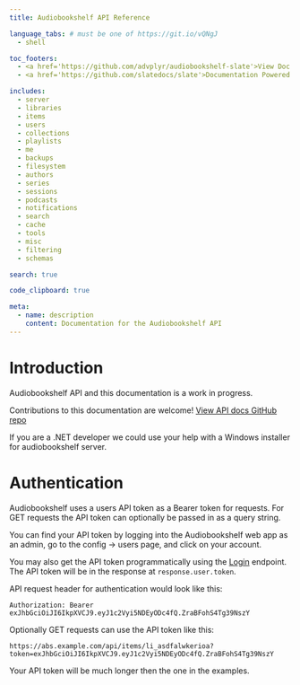 ```yaml
---
title: Audiobookshelf API Reference

language_tabs: # must be one of https://git.io/vQNgJ
  - shell

toc_footers:
  - <a href='https://github.com/advplyr/audiobookshelf-slate'>View Doc Source</a>
  - <a href='https://github.com/slatedocs/slate'>Documentation Powered by Slate</a>

includes:
  - server
  - libraries
  - items
  - users
  - collections
  - playlists
  - me
  - backups
  - filesystem
  - authors
  - series
  - sessions
  - podcasts
  - notifications
  - search
  - cache
  - tools
  - misc
  - filtering
  - schemas

search: true

code_clipboard: true

meta:
  - name: description
    content: Documentation for the Audiobookshelf API
---
```


# Introduction

Audiobookshelf API and this documentation is a work in progress.

Contributions to this documentation are welcome! [View API docs GitHub repo](https://github.com/advplyr/audiobookshelf-slate)

If you are a .NET developer we could use your help with a Windows installer for audiobookshelf server.

# Authentication

Audiobookshelf uses a users API token as a Bearer token for requests. For GET requests the API token can optionally be passed in as a query string.

You can find your API token by logging into the Audiobookshelf web app as an admin, go to the config → users page, and click on your account.

You may also get the API token programmatically using the [Login](#login) endpoint. The API token will be in the response at `response.user.token`.

API request header for authentication would look like this:

`Authorization: Bearer exJhbGciOiJI6IkpXVCJ9.eyJ1c2Vyi5NDEyODc4fQ.ZraBFohS4Tg39NszY`

Optionally GET requests can use the API token like this:

`https://abs.example.com/api/items/li_asdfalwkerioa?token=exJhbGciOiJI6IkpXVCJ9.eyJ1c2Vyi5NDEyODc4fQ.ZraBFohS4Tg39NszY`

<aside class="notice">
Your API token will be much longer then the one in the examples.
</aside>

